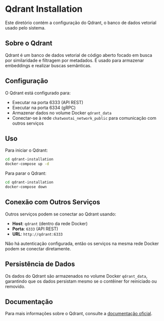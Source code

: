 # Qdrant Installation

Este diretório contém a configuração do Qdrant, o banco de dados vetorial usado pelo sistema.

## Sobre o Qdrant

Qdrant é um banco de dados vetorial de código aberto focado em busca por similaridade e filtragem por metadados. É usado para armazenar embeddings e realizar buscas semânticas.

## Configuração

O Qdrant está configurado para:

- Executar na porta 6333 (API REST)
- Executar na porta 6334 (gRPC)
- Armazenar dados no volume Docker `qdrant_data`
- Conectar-se à rede `chatwootai_network_public` para comunicação com outros serviços

## Uso

Para iniciar o Qdrant:

```bash
cd qdrant-installation
docker-compose up -d
```

Para parar o Qdrant:

```bash
cd qdrant-installation
docker-compose down
```

## Conexão com Outros Serviços

Outros serviços podem se conectar ao Qdrant usando:

- **Host**: `qdrant` (dentro da rede Docker)
- **Porta**: `6333` (API REST)
- **URL**: `http://qdrant:6333`

Não há autenticação configurada, então os serviços na mesma rede Docker podem se conectar diretamente.

## Persistência de Dados

Os dados do Qdrant são armazenados no volume Docker `qdrant_data`, garantindo que os dados persistam mesmo se o contêiner for reiniciado ou removido.

## Documentação

Para mais informações sobre o Qdrant, consulte a [documentação oficial](https://qdrant.tech/documentation/).

